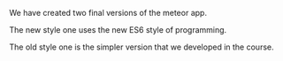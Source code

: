 We have created two final versions of the meteor app. 

The new style one uses the new ES6 style of programming. 

The old style one is the simpler version that we developed in the course.


